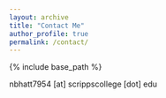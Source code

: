 ```yaml
---
layout: archive
title: "Contact Me"
author_profile: true
permalink: /contact/
---
```


{% include base_path %}

nbhatt7954 [at] scrippscollege [dot] edu

